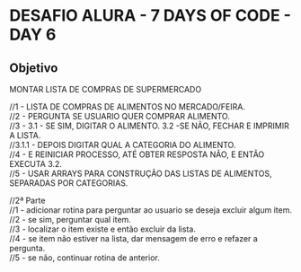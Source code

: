 # DESAFIO ALURA - 7 DAYS OF CODE - DAY 6

## Objetivo

MONTAR LISTA DE COMPRAS DE SUPERMERCADO

//1 - LISTA DE COMPRAS DE ALIMENTOS NO MERCADO/FEIRA.<br>
//2 - PERGUNTA SE USUARIO QUER COMPRAR ALIMENTO.<br>
//3 - 3.1 - SE SIM, DIGITAR O ALIMENTO. 3.2 -SE NÃO, FECHAR E IMPRIMIR A LISTA.<br>
//3.1.1 - DEPOIS DIGITAR QUAL A CATEGORIA DO ALIMENTO.<br>
//4 - E REINICIAR PROCESSO, ATÉ OBTER RESPOSTA NÃO, E ENTÃO EXECUTA 3.2.<br>
//5 - USAR ARRAYS PARA CONSTRUÇÃO DAS LISTAS DE ALIMENTOS, SEPARADAS POR CATEGORIAS.<br>

//2ª Parte<br>
//1 - adicionar rotina para perguntar ao usuario se deseja excluir algum item.<br>
//2 - se sim, perguntar qual item.<br>
//3 - localizar o item existe e então excluir da lista.<br>
//4 - se item não estiver na lista, dar mensagem de erro e refazer a pergunta.<br>
//5 - se não, continuar rotina de anterior.<br>

